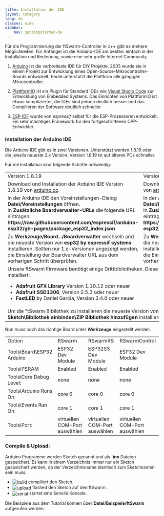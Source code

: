 ```yaml
---
title: Installation der IDE 
layout: category
lang: de
classes: wide
sidebar:
    nav: gettingstarted-de
---
```


Für die Programmierung der ftSwarm-Controller in c++ gibt es mehere Möglichkeiten. Für Anfänger ist die Arduino-IDE am besten: einfach in der Installation und Bedienung, sowie eine sehr große Internet Community.

1. [Arduino](https://www.arduino.cc/)
   ist die verbreiteste IDE für DIY Projekte. 2005 wurde sie in einem Projekt zur Entwicklung eines Open-Source-Mikrocontroller-Boards entwickelt, heute unterstützt die Plattform alle gängigen Mikrocontroller. 

2. [PlattformIO](https://platformio.org)
   ist ein Plugin für Standard IDEs wie [Visual Studio Code](../vscode) zur Entwicklung von Embedded Systems. Das Einrichten von PlattformIO ist etwas komplizierter, die IDEs sind jedoch deutlich besser und das Compilieren der Software deutlich schneller.

3. [ESP-IDF](https://docs.espressif.com/projects/esp-idf/en/latest/esp32/get-started/index.html) wurde von *espressif* selbst für die ESP-Prozessoren entwickelt. Ein sehr mächtiges Framework für den fortgeschrittenen CPP-Entwickler.


### Installation der Arduino IDE

Die Arduino IDE gibt es in zwei Versionen. Unterstützt werden 1.8.19 oder die jeweils neueste 2.x Version. Version 1.8.19 ist auf älteren PCs schneller.

Für die Installation sind folgende Schritte notwendig:

<table>
   <tr><td>Version 1.8.19</td>
       <td>Version 2.x</td>
   </tr>
   <tr><td>Download und Installation der Arduino IDE Version 1.8.19 von <a href="https://www.arduino.cc/en/software">arduino.cc</a>.</td>
       <td>Download und Installation der Arduino IDE Version 2.x von <a href="https://www.arduino.cc/en/software">arduino.cc</a>.</td>
   </tr>
   <tr>
      <td>In der Arduino IDE den Voreinstellungen-Dialog <strong>Datei/Voreinstellungen</strong> öffnen.<br>In <strong>Zusätzliche Boardverwalter-URLs</strong> die folgende URL eintragen: <br> <strong>https://raw.githubusercontent.com/espressif/arduino-esp32/gh-pages/package_esp32_index.json</strong></td>
      <td>In der Arduino IDE den Einstellungen-Dialog <strong>Datei/Einstellungen öffnen</strong>.<br>In <strong>Zusätzliche Boardverwalter-URLs</strong> die folgende URL eintragen: <br> <strong>https://raw.githubusercontent.com/espressif/arduino-esp32/gh-pages/package_esp32_index.json</strong></td>
   </tr>
   <tr>
      <td> Zu <strong>Werkzeuge/Board.../Boardverwalter</strong> wechseln and die neueste Version von <strong>esp32 by espressif systems</strong> installieren. Sollten nur 1.x-Versionen angezeigt werden, die Einstellung der Boardverwalter URL aus dem vorherigen Schritt überprüfen.</td>
      <td> Zu <strong>Werkzeuge/Board/Boardverwaltung</strong> wechseln and die neueste Version von <strong>esp32 by espressif systems</strong> installieren. Sollten nur 1.x-Versionen angezeigt werden, die Einstellung der Boardverwalter URL aus dem vorherigen Schritt überprüfen.</td>
   </tr>
   <tr>
      <td colspan="2">Unsere ftSwarm Firmware benötigt einige Drittbibliotheken. Diese werden über <strong>Werkzeuge\Bibliotheken verwalten</strong> installiert:
         <ul>
            <li><strong>Adafruit GFX Library</strong> Version 1.10.12 oder neuer</li>
            <li><strong>Adafruit SSD1306</strong>, Version 2.5.3 oder neuer</li>
            <li><strong>FastLED</strong> by Daniel Garcia, Version 3.4.0 oder neuer</li>
         </ul> </td>
   </tr>
   <tr>
      <td colspan="2">Um die "tSwarm Bibliothek zu installieren die neueste Version von ftswarm.zip von <a href="https://github.com/elektrofuzzis/ftSwarm/releases">github</a> laden und über <strong>Sketch\Bibliothek einbinden\ZIP Bibliothek hinzufügen</strong> installieren.</td>
   </tr>
</table>

Nun muss noch das richtige Board unter <strong>Werkzeuge</strong> eingestellt werden:

<table>
   <tr><td>Option</td><td>ftSwarm</td><td>ftSwarmRS</td><td>ftSwarmControl</td></tr>
   <tr><td>Tools\Board\ESP32 Arduino</td><td>ESP32 Dev Module</td><td>ESP32S3 Dev Module</td><td>ESP32 Dev Module</td></tr>
   <tr><td>Tools\PSRAM</td><td>Enabled</td><td>Enabled</td><td>Enabled</td></tr>
   <tr><td>Tools\Core Debug Level:</td><td>none</td><td>none</td><td>none</td></tr>
   <tr><td>Tools\Arduino Runs On:</td><td>core 0</td><td>core 0</td><td>core 0</td></tr>
   <tr><td>Tools\Events Run On:</td><td>core 1</td><td>core 1</td><td>core 1</td></tr>
   <tr><td>Tools\Port:</td><td>virtuellen COM-Port auswählen</td><td>virtuellen COM-Port auswählen</td><td>virtuellen COM-Port auswählen</td></tr>
</table>

 
### Compile & Upload:

Arduino Programme werden Sketch genannt und als <strong>.ino</strong> Dateien gespeichert. Es kann in einem Verzeichnis immer nur ein Sketch gespeichert werden, da der Verzeichnisname identisch zum Sketchnamen sein muss.

<style>
img { vertical-align: middle;important! }
</style>

- ![build](/assets/img/arduino_compile.png) compiliert den Sketch.
- ![upload](/assets/img/arduino_upload.png) flashed den Sketch auf den ftSwarm.
- ![serial](/assets/img/arduino_serial.png) startet eine Serielle Konsole.

Die Beispiele aus dem Tutorial können über <strong>Datei/Beispiele/ftSwarm</strong> aufgerufen werden.
